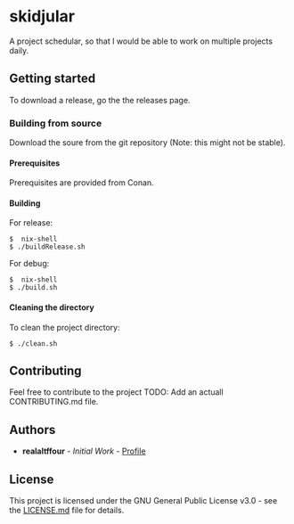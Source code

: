 # skidjular

A project schedular, so that I would be able to work on multiple projects daily.

## Getting started

To download a release, go the the releases page.

### Building from source

Download the soure from the git repository (Note: this might not be stable).

#### Prerequisites

Prerequisites are provided from Conan.

#### Building

For release:

```shell
$  nix-shell
$ ./buildRelease.sh
```

For debug:

```shell
$  nix-shell
$ ./build.sh
```

#### Cleaning the directory

To clean the project directory:

```shell
$ ./clean.sh
```

## Contributing

Feel free to contribute to the project
TODO: Add an actuall CONTRIBUTING.md file.

## Authors

* **realaltffour** - *Initial Work* - [Profile](https://gitlab.com/realaltffour)

## License

This project is licensed under the GNU General Public License v3.0 - see the [LICENSE.md](LICENSE) file for details.
